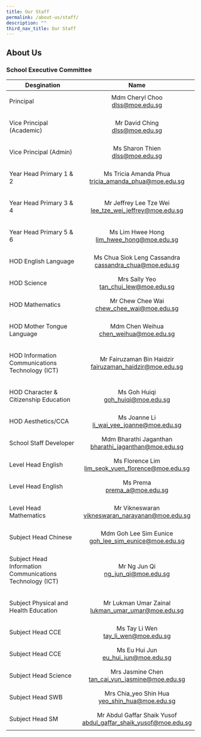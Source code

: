 ```yaml
---
title: Our Staff
permalink: /about-us/staff/
description: ""
third_nav_title: Our Staff
---
```


## About Us

### School Executive Committee

| **Desgination** | **Name** |
|:---:|:---:|
| <p align="left">Principal | Mdm Cheryl Choo<br>[dlss@moe.edu.sg](mailto:dlss@moe.edu.sg) |
| <p align="left">Vice Principal (Academic) | Mr David Ching<br>[dlss@moe.edu.sg](mailto:dlss@moe.edu.sg) |
| <p align="left">Vice Principal (Admin)| Ms Sharon Thien<br>[dlss@moe.edu.sg](mailto:dlss@moe.edu.sg)|
|<p align="left">Year Head Primary 1 & 2| Ms Tricia Amanda Phua<br>[tricia_amanda_phua@moe.edu.sg](mailto:tricia_amanda_phua@moe.edu.sg)|
|<p align="left">Year Head Primary 3 & 4| Mr Jeffrey Lee Tze Wei<br>[lee_tze_wei_jeffrey@moe.edu.sg](mailto:lee_tze_wei_jeffrey@moe.edu.sg)|
|<p align="left">Year Head Primary 5 & 6|Ms Lim Hwee Hong<br>[lim_hwee_hong@moe.edu.sg](mailto:lim_hwee_hong@moe.edu.sg)|
|<p align="left">HOD English Language|Ms Chua Siok Leng Cassandra<br>[cassandra_chua@moe.edu.sg](mailto:cassandra_chua@moe.edu.sg)|
|<p align="left">HOD Science|Mrs Sally Yeo<br>[tan_chui_lew@moe.edu.sg](mailto:tan_chui_lew@moe.edu.sg)|
|<p align="left">HOD Mathematics|Mr Chew Chee Wai<br>[chew_chee_wai@moe.edu.sg](mailto:chew_chee_wai@moe.edu.sg)|
|<p align="left">HOD Mother Tongue Language|Mdm Chen Weihua<br>[chen_weihua@moe.edu.sg](mailto:chen_weihua@moe.edu.sg)|
|<p align="left">HOD Information Communications Technology (ICT)|Mr Fairuzaman Bin Haidzir<br>[fairuzaman_haidzir@moe.edu.sg](mailto:fairuzaman_haidzir@moe.edu.sg)|
|<p align="left">HOD Character & Citizenship Education|Ms Goh Huiqi<br>[goh_huiqi@moe.edu.sg](mailto:goh_huiqi@moe.edu.sg)|
|<p align="left">HOD Aesthetics/CCA|Ms Joanne Li<br>[li_wai_yee_joanne@moe.edu.sg](mailto:li_wai_yee_joanne@moe.edu.sg)|
|<p align="left">School Staff Developer|Mdm Bharathi Jaganthan<br>[bharathi_jaganthan@moe.edu.sg](mailto:bharathi_jaganthan@moe.edu.sg)|
|<p align="left">Level Head English|Ms Florence Lim<br>[lim_seok_yuen_florence@moe.edu.sg](mailto:lim_seok_yuen_florence@moe.edu.sg)|
|<p align="left">Level Head English|Ms Prema<br>[prema_a@moe.edu.sg](mailto:prema_a@moe.edu.sg)|
|<p align="left">Level Head Mathematics|Mr Vikneswaran<br>[vikneswaran_narayanan@moe.edu.sg](mailto:vikneswaran_narayanan@moe.edu.sg)|
|<p align="left">Subject Head Chinese|Mdm Goh Lee Sim Eunice<br>[goh_lee_sim_eunice@moe.edu.sg](mailto:goh_lee_sim_eunice@moe.edu.sg)|
|<p align="left"> Subject Head Information Communications Technology (ICT)|Mr Ng Jun Qi<br>[ng_jun_qi@moe.edu.sg](mailto:ng_jun_qi@moe.edu.sg)|
|<p align="left">Subject Physical and Health Education|Mr Lukman Umar Zainal<br>[lukman_umar_umar@moe.edu.sg](mailto:lukman_umar_umar@moe.edu.sg)|
|<p align="left">Subject Head CCE|Ms Tay Li Wen<br>[tay_li_wen@moe.edu.sg](mailto:tay_li_wen@moe.edu.sg)|
|<p align="left">Subject Head CCE|Ms Eu Hui Jun<br>[eu_hui_jun@moe.edu.sg](mailto:eu_hui_jun@moe.edu.sg)|
|<p align="left">Subject Head Science|Mrs Jasmine Chen<br>[tan_cai_yun_jasmine@moe.edu.sg](mailto:tan_cai_yun_jasmine@moe.edu.sg)|
|<p align="left">Subject Head SWB|Mrs Chia_yeo Shin Hua<br>[yeo_shin_hua@moe.edu.sg](mailto:yeo_shin_hua@moe.edu.sg)|
|<p align="left">Subject Head SM|Mr Abdul Gaffar Shaik Yusof<br>[abdul_gaffar_shaik_yusof@moe.edu.sg](mailto:abdul_gaffar_shaik_yusof@moe.edu.sg)|